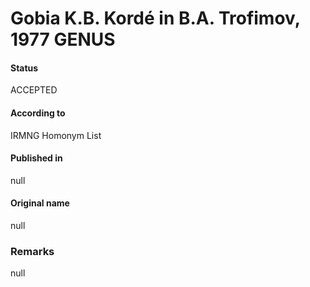 Gobia K.B. Kordé in B.A. Trofimov, 1977 GENUS
=======

#### Status
ACCEPTED

#### According to
IRMNG Homonym List

#### Published in
null

#### Original name
null

### Remarks
null